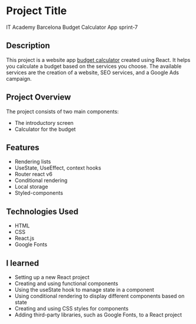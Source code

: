 # Project Title
IT Academy Barcelona Budget Calculator App sprint-7

## Description
This project is a website app [budget calculator]( https://gilsabo.github.io/it-academy-bcn-sprint-7/) created using React. It helps you calculate a budget based on the services you choose. The available services are the creation of a website, SEO services, and a Google Ads campaign.
## Project Overview
The project consists of two main components:
- The introductory screen
- Calculator for the budget
## Features
- Rendering lists
- UseState, UseEffect, context hooks
- Router react v6
- Conditional rendering
- Local storage
- Styled-components
## Technologies Used
- HTML
- CSS
- React.js
- Google Fonts

## I learned
- Setting up a new React project
- Creating and using functional components
- Using the useState hook to manage state in a component
- Using conditional rendering to display different components based on state
- Creating and using CSS styles for components
- Adding third-party libraries, such as Google Fonts, to a React project
